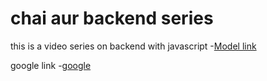 # chai aur backend series

this is a video series on backend with javascript
-[Model link](https://app.eraser.io/workspace/YtPqZ1VogxGy1jzIDkzj?origin=share)

google link
-[google](https://www.npmjs.com/package/cors)